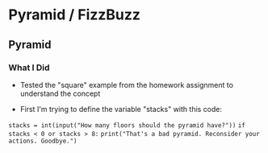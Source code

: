 # Pyramid / FizzBuzz

## Pyramid

### What I Did

- Tested the "square" example from the homework assignment to understand the concept

- First I'm trying to define the variable "stacks" with this code:

```stacks = int(input("How many floors should the pyramid have?"))```
```if stacks < 0 or stacks > 8:```
    ```print("That's a bad pyramid. Reconsider your actions. Goodbye.")```
